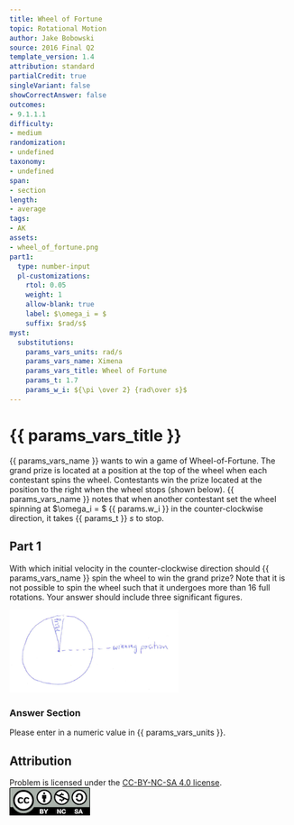 ```yaml
---
title: Wheel of Fortune
topic: Rotational Motion
author: Jake Bobowski
source: 2016 Final Q2
template_version: 1.4
attribution: standard
partialCredit: true
singleVariant: false
showCorrectAnswer: false
outcomes:
- 9.1.1.1
difficulty:
- medium
randomization:
- undefined
taxonomy:
- undefined
span:
- section
length:
- average
tags:
- AK
assets:
- wheel_of_fortune.png
part1:
  type: number-input
  pl-customizations:
    rtol: 0.05
    weight: 1
    allow-blank: true
    label: $\omega_i = $
    suffix: $rad/s$
myst:
  substitutions:
    params_vars_units: rad/s
    params_vars_name: Ximena
    params_vars_title: Wheel of Fortune
    params_t: 1.7
    params_w_i: ${\pi \over 2} {rad\over s}$
---
```

# {{ params_vars_title }}
{{ params_vars_name }} wants to win a game of Wheel-of-Fortune.
The grand prize is located at a position at the top of the wheel when each contestant spins the wheel.
Contestants win the prize located at the position to the right when the wheel stops (shown below).
{{ params_vars_name }} notes that when another contestant set the wheel spinning at $\omega_i = $ {{ params.w_i }} in the counter-clockwise direction, it takes {{ params_t }} $s$ to stop.

## Part 1

With which initial velocity in the counter-clockwise direction should {{ params_vars_name }} spin the wheel to win the grand prize? Note that it is not possible to spin the wheel such that it undergoes more than 16 full rotations. Your answer should include three significant figures.

<img src="wheel_of_fortune.png" alt="Image of a wheel showing the prize to be at the top (0 degrees) and the winning section to be on the right (90 degrees clockwise)." width=300>

### Answer Section

Please enter in a numeric value in {{ params_vars_units }}.

## Attribution

Problem is licensed under the [CC-BY-NC-SA 4.0 license](https://creativecommons.org/licenses/by-nc-sa/4.0/).<br> ![The Creative Commons 4.0 license requiring attribution-BY, non-commercial-NC, and share-alike-SA license.](https://raw.githubusercontent.com/firasm/bits/master/by-nc-sa.png)